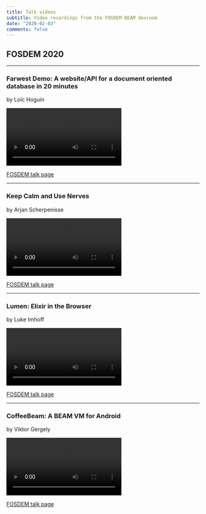 ```yaml
---
title: Talk videos
subtitle: Video recordings from the FOSDEM BEAM devroom
date: "2020-02-03"
comments: false
---
```


## FOSDEM 2020

------

### Farwest Demo: A website/API for a document oriented database in 20 minutes

by Loïc Hoguin

<video controls>
  <source src="https://video.fosdem.org/2020/AW1.121/beam_farwest_demo.mp4" type="video/mp4" />
  <source src="https://video.fosdem.org/2020/AW1.121/beam_farwest_demo.webm" type="video/webm" />
</video>

[FOSDEM talk page](https://fosdem.org/2020/schedule/event/beam_farwest_demo/)

------

### Keep Calm and Use Nerves

by Arjan Scherpenisse

<video controls>
  <source src="https://video.fosdem.org/2020/AW1.121/beam_keep_calm_use_nerves.mp4" type="video/mp4" />
  <source src="https://video.fosdem.org/2020/AW1.121/beam_keep_calm_use_nerves.webm" type="video/webm" />
</video>

[FOSDEM talk page](https://fosdem.org/2020/schedule/event/beam_keep_calm_use_nerves/)

------

### Lumen: Elixir in the Browser

by Luke Imhoff

<video controls>
  <source src="https://video.fosdem.org/2020/AW1.121/beam_lumen_elixir_browser.mp4" type="video/mp4" />
  <source src="https://video.fosdem.org/2020/AW1.121/beam_lumen_elixir_browser.webm" type="video/webm" />
</video>

[FOSDEM talk page](https://fosdem.org/2020/schedule/event/beam_lumen_elixir_browser/)

------

### CoffeeBeam: A BEAM VM for Android

by 	Viktor Gergely

<video controls>
  <source src="https://video.fosdem.org/2020/AW1.121/beam_coffeebeam_beam_vm_android.mp4" type="video/mp4" />
  <source src="https://video.fosdem.org/2020/AW1.121/beam_coffeebeam_beam_vm_android.webm" type="video/webm" />
</video>

[FOSDEM talk page](https://fosdem.org/2020/schedule/event/beam_coffeebeam_beam_vm_android/)
